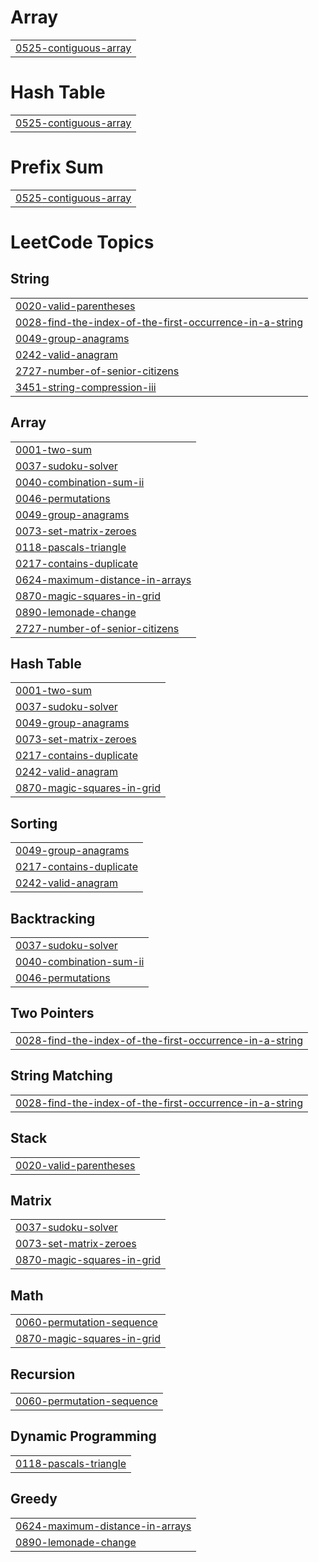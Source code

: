 # Array
|  |
| ------- |
| [0525-contiguous-array](https://github.com/Sidhujha/LeetCode/tree/master/0525-contiguous-array) |


# Hash Table
|  |
| ------- |
| [0525-contiguous-array](https://github.com/Sidhujha/LeetCode/tree/master/0525-contiguous-array) |
# Prefix Sum
|  |
| ------- |
| [0525-contiguous-array](https://github.com/Sidhujha/LeetCode/tree/master/0525-contiguous-array) |
<!---LeetCode Topics Start-->
# LeetCode Topics
## String
|  |
| ------- |
| [0020-valid-parentheses](https://github.com/Sidhujha/LeetCode/tree/master/0020-valid-parentheses) |
| [0028-find-the-index-of-the-first-occurrence-in-a-string](https://github.com/Sidhujha/LeetCode/tree/master/0028-find-the-index-of-the-first-occurrence-in-a-string) |
| [0049-group-anagrams](https://github.com/Sidhujha/LeetCode/tree/master/0049-group-anagrams) |
| [0242-valid-anagram](https://github.com/Sidhujha/LeetCode/tree/master/0242-valid-anagram) |
| [2727-number-of-senior-citizens](https://github.com/Sidhujha/LeetCode/tree/master/2727-number-of-senior-citizens) |
| [3451-string-compression-iii](https://github.com/Sidhujha/LeetCode/tree/master/3451-string-compression-iii) |
## Array
|  |
| ------- |
| [0001-two-sum](https://github.com/Sidhujha/LeetCode/tree/master/0001-two-sum) |
| [0037-sudoku-solver](https://github.com/Sidhujha/LeetCode/tree/master/0037-sudoku-solver) |
| [0040-combination-sum-ii](https://github.com/Sidhujha/LeetCode/tree/master/0040-combination-sum-ii) |
| [0046-permutations](https://github.com/Sidhujha/LeetCode/tree/master/0046-permutations) |
| [0049-group-anagrams](https://github.com/Sidhujha/LeetCode/tree/master/0049-group-anagrams) |
| [0073-set-matrix-zeroes](https://github.com/Sidhujha/LeetCode/tree/master/0073-set-matrix-zeroes) |
| [0118-pascals-triangle](https://github.com/Sidhujha/LeetCode/tree/master/0118-pascals-triangle) |
| [0217-contains-duplicate](https://github.com/Sidhujha/LeetCode/tree/master/0217-contains-duplicate) |
| [0624-maximum-distance-in-arrays](https://github.com/Sidhujha/LeetCode/tree/master/0624-maximum-distance-in-arrays) |
| [0870-magic-squares-in-grid](https://github.com/Sidhujha/LeetCode/tree/master/0870-magic-squares-in-grid) |
| [0890-lemonade-change](https://github.com/Sidhujha/LeetCode/tree/master/0890-lemonade-change) |
| [2727-number-of-senior-citizens](https://github.com/Sidhujha/LeetCode/tree/master/2727-number-of-senior-citizens) |
## Hash Table
|  |
| ------- |
| [0001-two-sum](https://github.com/Sidhujha/LeetCode/tree/master/0001-two-sum) |
| [0037-sudoku-solver](https://github.com/Sidhujha/LeetCode/tree/master/0037-sudoku-solver) |
| [0049-group-anagrams](https://github.com/Sidhujha/LeetCode/tree/master/0049-group-anagrams) |
| [0073-set-matrix-zeroes](https://github.com/Sidhujha/LeetCode/tree/master/0073-set-matrix-zeroes) |
| [0217-contains-duplicate](https://github.com/Sidhujha/LeetCode/tree/master/0217-contains-duplicate) |
| [0242-valid-anagram](https://github.com/Sidhujha/LeetCode/tree/master/0242-valid-anagram) |
| [0870-magic-squares-in-grid](https://github.com/Sidhujha/LeetCode/tree/master/0870-magic-squares-in-grid) |
## Sorting
|  |
| ------- |
| [0049-group-anagrams](https://github.com/Sidhujha/LeetCode/tree/master/0049-group-anagrams) |
| [0217-contains-duplicate](https://github.com/Sidhujha/LeetCode/tree/master/0217-contains-duplicate) |
| [0242-valid-anagram](https://github.com/Sidhujha/LeetCode/tree/master/0242-valid-anagram) |
## Backtracking
|  |
| ------- |
| [0037-sudoku-solver](https://github.com/Sidhujha/LeetCode/tree/master/0037-sudoku-solver) |
| [0040-combination-sum-ii](https://github.com/Sidhujha/LeetCode/tree/master/0040-combination-sum-ii) |
| [0046-permutations](https://github.com/Sidhujha/LeetCode/tree/master/0046-permutations) |
## Two Pointers
|  |
| ------- |
| [0028-find-the-index-of-the-first-occurrence-in-a-string](https://github.com/Sidhujha/LeetCode/tree/master/0028-find-the-index-of-the-first-occurrence-in-a-string) |
## String Matching
|  |
| ------- |
| [0028-find-the-index-of-the-first-occurrence-in-a-string](https://github.com/Sidhujha/LeetCode/tree/master/0028-find-the-index-of-the-first-occurrence-in-a-string) |
## Stack
|  |
| ------- |
| [0020-valid-parentheses](https://github.com/Sidhujha/LeetCode/tree/master/0020-valid-parentheses) |
## Matrix
|  |
| ------- |
| [0037-sudoku-solver](https://github.com/Sidhujha/LeetCode/tree/master/0037-sudoku-solver) |
| [0073-set-matrix-zeroes](https://github.com/Sidhujha/LeetCode/tree/master/0073-set-matrix-zeroes) |
| [0870-magic-squares-in-grid](https://github.com/Sidhujha/LeetCode/tree/master/0870-magic-squares-in-grid) |
## Math
|  |
| ------- |
| [0060-permutation-sequence](https://github.com/Sidhujha/LeetCode/tree/master/0060-permutation-sequence) |
| [0870-magic-squares-in-grid](https://github.com/Sidhujha/LeetCode/tree/master/0870-magic-squares-in-grid) |
## Recursion
|  |
| ------- |
| [0060-permutation-sequence](https://github.com/Sidhujha/LeetCode/tree/master/0060-permutation-sequence) |
## Dynamic Programming
|  |
| ------- |
| [0118-pascals-triangle](https://github.com/Sidhujha/LeetCode/tree/master/0118-pascals-triangle) |
## Greedy
|  |
| ------- |
| [0624-maximum-distance-in-arrays](https://github.com/Sidhujha/LeetCode/tree/master/0624-maximum-distance-in-arrays) |
| [0890-lemonade-change](https://github.com/Sidhujha/LeetCode/tree/master/0890-lemonade-change) |
<!---LeetCode Topics End-->